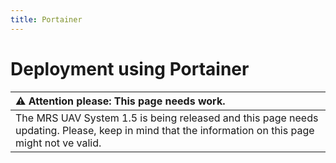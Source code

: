 ```yaml
---
title: Portainer
---
```


# Deployment using Portainer

| :warning: **Attention please: This page needs work.**                                                                                             |
| :---                                                                                                                                                                                           |
| The MRS UAV System 1.5 is being released and this page needs updating. Please, keep in mind that the information on this page might not ve valid.                                          |
